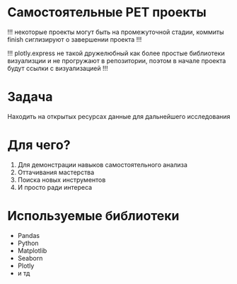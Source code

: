 ﻿# Самостоятельные PET проекты

!!! некоторые проекты могут быть на промежуточной стадии, коммиты finish сиглизируют о завершении проекта !!!

!!! plotly.express не такой дружелюбный как более простые библиотеки визуализции и  не прогружают в репозитории,
    поэтом в начале проекта будут ссылки с визуализацией !!!

# Задача
Находить на открытых ресурсах данные для дальнейшего исследования

# Для чего?
1) Для демонстрации навыков самостоятельного анализа
2) Оттачивания мастерства
3) Поиска новых инструментов
4) И просто ради интереса


# Используемые библиотеки
* Pandas
* Python
* Matplotlib
* Seaborn
* Plotly
* и тд

